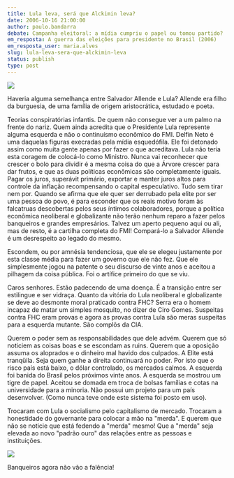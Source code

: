 ```yaml
---
title: Lula leva, será que Alckimin leva?
date: 2006-10-16 21:00:00
author: paulo.bandarra
debate: Campanha eleitoral: a mídia cumpriu o papel ou tomou partido?
em_resposta: A guerra das eleições para presidente no Brasil (2006)
em_resposta_user: maria.alves
slug: lula-leva-sera-que-alckimin-leva
status: publish 
type: post
---
```


![](http://www.chilevive.cl/homenaje/allende/img/TN_allende-00.JPG)


Haveria alguma semelhança entre Salvador Allende e Lula? Allende era filho da burguesia, de uma família de origem aristocrática, estudado e poeta. 


Teorias conspiratórias infantis. De quem não consegue ver a um palmo na frente do nariz. Quem ainda acredita que o Presidente Lula represente alguma esquerda e não o continuísmo econômico do FMI. Delfin Neto é uma daquelas figuras execradas pela mídia esquedófila. Ele foi detonado assim como muita gente apenas por fazer o que acreditava. Lula não teria esta coragem de colocá-lo como Ministro. Nunca vai reconhecer que crescer o bolo para dividir é a mesma coisa do que a Árvore crescer para dar frutos, e que as duas políticas econômicas são completamente iguais. Pagar os juros, superávit primário, exportar e manter juros altos para controle da inflação recompensando o capital especulativo. Tudo sem tirar nem por. Quando se afirma que ele quer ser derrubado pela elite por ser uma pessoa do povo, é para esconder que os reais motivo foram às falcatruas descobertas pelos seus íntimos colaboradores, porque a política econômica neoliberal e globalizante não terão nenhum reparo a fazer pelos banqueiros e grandes empresários. Talvez um aperto pequeno aqui ou ali, mas de resto, é a cartilha completa do FMI! Compará-lo a Salvador Aliende é um desrespeito ao legado do mesmo.


Escondem, ou por amnésia tendenciosa, que ele se elegeu justamente por esta classe média para fazer um governo que ele não fez. Que ele simplesmente jogou na patente o seu discurso de vinte anos e aceitou a pilhagem da coisa pública. Foi o artífice primeiro do que se viu.


Caros senhores. Estão padecendo de uma doença. É a transição entre ser estilingue e ser vidraça. Quanto da vitória do Lula neoliberal e globalizante se deve ao desmonte moral praticado contra FHC? Serra era o homem incapaz de matar um simples mosquito, no dizer de Ciro Gomes. Suspeitas contra FHC eram provas e agora as provas contra Lula são meras suspeitas para a esquerda mutante. São complôs da CIA. 


Querem o poder sem as responsabilidades que dele advém. Querem que só noticiem as coisas boas e se escondam as ruins. Querem que a oposição assuma os aloprados e o dinheiro mal havido dos culpados. A Elite está tranqüila. Seja quem ganhe a direita continuará no poder. Por isto que o risco país está baixo, o dólar controlado, os mercados calmos. A esquerda foi banida do Brasil pelos próximos vinte anos. A esquerda se mostrou um tigre de papel. Aceitou se domada em troca de bolsas famílias e cotas na universidade para a minoria. Não possui um projeto para um país desenvolver. (Como nunca teve onde este sistema foi posto em uso).


Trocaram com Lula o socialismo pelo capitalismo de mercado. Trocaram a honestidade do governante para colocar a mão na "merda". E querem que não se noticie que está fedendo a "merda" mesmo! Que a "merda" seja elevada ao novo "padrão ouro" das relações entre as pessoas e instituições.


![](http://www1.folha.uol.com.br/folha/brasil/images/19salvatores.jpg)  



Banqueiros agora não vão a falência!


